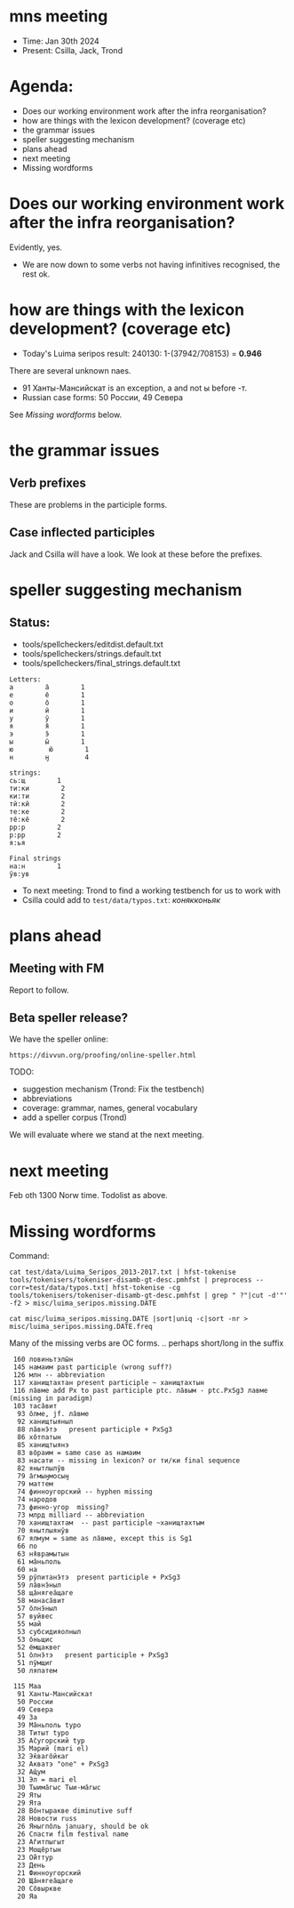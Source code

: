 mns meeting
===========

- Time: Jan 30th 2024
- Present: Csilla, Jack, Trond
    
# Agenda:

- Does our working environment work after the infra reorganisation?
- how are things with the lexicon development? (coverage etc)
- the grammar issues
- speller suggesting mechanism
- plans ahead
- next meeting
- Missing wordforms

# Does our working environment work after the infra reorganisation?

Evidently, yes. 

- We are now down to some verbs not having infinitives recognised, the rest ok.

# how are things with the lexicon development? (coverage etc)

- Today's Luima seripos result: 240130: 1-(37942/708153) = **0.946**

There are several unknown naes.

-   91 Ханты-Мансийскат is an exception, а and not ы before -т. 
- Russian case forms:   50 России, 49 Севера

See *Missing wordforms* below.


# the grammar issues

## Verb prefixes
These are problems in the participle forms.

## Case inflected participles
Jack and Csilla will have a look. We look at these before the prefixes.

# speller suggesting mechanism

## Status:

- tools/spellcheckers/editdist.default.txt
- tools/spellcheckers/strings.default.txt
- tools/spellcheckers/final_strings.default.txt


```
Letters:
а        а̄        1
е        е̄        1
о        о̄        1
и        ӣ        1
у        ӯ        1
я        я̄        1
э        э̄        1
ы        ы̄        1
ю         ю̄        1
н        ӈ         4

strings:
сь:щ        1
ти:ки        2
ки:ти        2
тӣ:кӣ        2
те:ке        2
те̄:ке̄        2
рр:р        2
р:рр        2
я:ья

Final strings
на:н        1
ӯв:ув
```

- To next meeting: Trond to find a working testbench for us to work with
- Csilla could add to `test/data/typos.txt`: *коняк<tab>коньяк*


# plans ahead


## Meeting with FM
Report to follow.

## Beta speller release?

We have the speller online: 
    
    https://divvun.org/proofing/online-speller.html

TODO:

- suggestion mechanism (Trond: Fix the testbench)
- abbreviations
- coverage: grammar, names, general vocabulary
- add a speller corpus (Trond)

We will evaluate where we stand at the next meeting.

# next meeting

Feb oth 1300 Norw time. Todolist as above.

# Missing wordforms

Command:

```
cat test/data/Luima_Seripos_2013-2017.txt | hfst-tokenise tools/tokenisers/tokeniser-disamb-gt-desc.pmhfst | preprocess --corr=test/data/typos.txt| hfst-tokenise -cg tools/tokenisers/tokeniser-disamb-gt-desc.pmhfst | grep " ?"|cut -d'"' -f2 > misc/luima_seripos.missing.DATE

cat misc/luima_seripos.missing.DATE |sort|uniq -c|sort -nr > misc/luima_seripos.missing.DATE.freq
```

Many of the missing verbs are OC forms.
.. perhaps short/long in the suffix


```
 160 ловиньтэлы̄н
 145 намаим past participle (wrong suff?)
 126 млн -- abbreviation
 117 ханищтахтан present participle ~ ханищтахтын
 116 ла̄вме add Px to past participle ptc. ла̄вым - ptc.PxSg3 лавме (missing in paradigm)
 103 таса̄вит
  93 о̄лме, jf. ла̄вме
  92 ханищтыяныл
  88 ла̄внэ̄тэ   present participle + PxSg3
  86 хо̄тпатын
  85 ханищтыянэ
  83 во̄раим = same case as намаим 
  83 насати -- missing in lexicon? or ти/ки final sequence
  82 янытлылӯв
  79 а̄гмыӈмосыӈ
  79 маттем
  74 финноугорский -- hyphen missing
  74 народов
  73 финно-угор  missing?
  73 млрд milliard -- abbreviation
  70 ханищтахтам  -- past participle ~ханищтахтым
  70 янытлыянӯв
  67 ялмум = same as ла̄вме, except this is Sg1
  66 по
  63 ня̄врамытын
  61 ма̄ньполь
  60 на
  59 рӯпитанэ̄тэ  present participle + PxSg3
  59 ла̄внэ̄ныл
  58 ща̄нягеа̄щаге
  58 манаса̄вит
  57 о̄лнэ̄ныл
  57 вуйвес
  55 май
  53 субсидияолныл
  53 о̄ньщис
  52 ёмщаквег
  51 о̄лнэ̄тэ   present participle + PxSg3
  51 пӯмщиг
  50 ляпатем

 115 Маа
  91 Ханты-Мансийскат
  50 России
  49 Севера
  49 За
  39 Ма̄ньполь typo
  38 Титыт typo
  35 А̄сугорский typ
  35 Марий (mari el)
  32 Э̄кваго̄йкаг 
  32 Акватэ "one" + PxSg3
  32 А̄щум
  31 Эл = mari el
  30 Тыима̄гыс Тыи-ма̄гыс
  29 Яты
  29 Ята
  28 Во̄нтыракве diminutive suff
  28 Новости russ
  26 Яныгпо̄ль january, should be ok
  26 Спасти film festival name
  23 А̄гитпыгыт
  23 Моще̄ртын
  23 О̄йттур
  23 День
  21 Финноугорский
  20 Ща̄нягеа̄щаге
  20 Со̄выркве
  20 Яа
```


